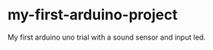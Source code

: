 my-first-arduino-project
========================

My first arduino uno trial with a sound sensor and input led.
